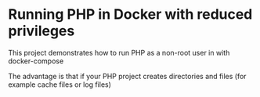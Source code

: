 # Running PHP in Docker with reduced privileges

This project demonstrates how to run PHP as a non-root user in with docker-compose

The advantage is that if your PHP project creates directories and files (for example cache files or log files)